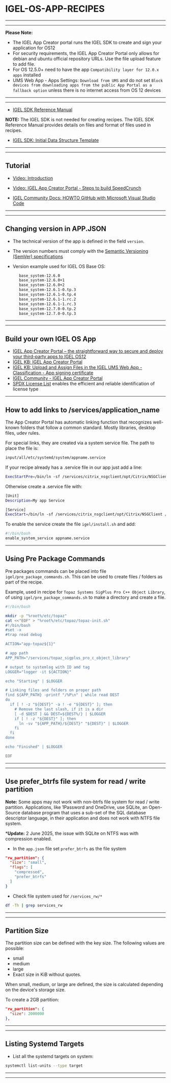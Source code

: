 # IGEL-OS-APP-RECIPES

-----

-----

**Please Note:** 

- The IGEL App Creator portal runs the IGEL SDK to create and sign your application for OS12
- For security requirements, the IGEL App Creator Portal only allows for debian and ubuntu official repository URLs. Use the file upload feature to add file.
- For OS 12.5.0+ need to have the app `Compatibility layer for 12.0.x apps` installed
- UMS Web App - Apps Settings: `Download from UMS` and do not set `Block devices from downloading apps from the public App Portal as a fallback option` unless there is no internet access from OS 12 devices

-----

-----

- [IGEL SDK Reference Manual](utils/IGEL-SDK-Reference-Manual.pdf)

**NOTE:**  The IGEL SDK is not needed for creating recipes. The IGEL SDK Reference Manual provides details on files and format of files used in recipes.

- <a href="utils/igelpkg-new-template-1.0.0.zip" download> IGEL SDK: Initial Data Structure Template</a>

-----

-----

## Tutorial

- [Video: Introduction](utils/videos/01-HOWTO-Introduction.mp4?raw=true)

- [Video: IGEL App Creator Portal - Steps to build SpeedCrunch](https://igel-community.github.io/IGEL-Docs-v02/Docs/HOWTO-Channel-Demos/#igel-app-creator-portal-steps-to-build-speedcrunch)

- [IGEL Community Docs: HOWTO GitHub with Microsoft Visual Studio Code](https://igel-community.github.io/IGEL-Docs-v02/Docs/HOWTO-GitHub-with-VS-Code/)

-----

-----

## Changing version in APP.JSON

- The technical version of the app is defined in the field `version`.

- The version numbers must comply with the [Semantic Versioning (SemVer) specifications](https://semver.org/)

- Version example used for IGEL OS Base OS:

```bash linenums="1"
      base_system-12.6.0
      base_system-12.6.0+1
      base_system-12.6.0+2
      base_system-12.6.1-0.tp.3
      base_system-12.6.1-0.tp.4
      base_system-12.6.1-1.rc.2
      base_system-12.6.1-1.rc.3
      base_system-12.7.0-0.tp.2
      base_system-12.7.0-0.tp.3
```

-----

-----

## Build your own IGEL OS App 

- [IGEL App Creator Portal – the straightforward way to secure and deploy your third-party apps to IGEL OS12](https://www.igel.com/blog/igel-app-creator-portal-the-straightforward-way-to-secure-and-deploy-your-third-party-apps-to-igel-os12/)
- [IGEL KB: IGEL App Creator Portal](https://kb.igel.com/igel-app-creator/current/igel-app-creator-portal)
- [IGEL KB: Upload and Assign Files in the IGEL UMS Web App - Classification - App signing certificate](https://kb.igel.com/en/universal-management-suite/current/upload-and-assign-files-in-the-igel-ums-web-app)
- [IGEL Community - IGEL App Creator Portal](https://igel-community.github.io/IGEL-Docs-v02/Docs/HOWTO-Add-Applications/#igel-app-creator-portal)
- [SPDX License List](https://spdx.org/licenses/) enables the efficient and reliable identification of license type

-----

## How to add links to /services/application_name

The App Creator Portal has automatic linking function that recognizes well-known folders that follow a common standard. Mostly libraries, desktop files, udev rules.

For special links, they are created via a system service file. The path to place the file is:

```bash linenums="1"
input/all/etc/systemd/system/appname.service
```

If your recipe already has a .service file in our app just add a line:

```bash linenums="1"
ExecStartPre=/bin/ln -sf /services/citrix_nsgclient/opt/Citrix/NSGClient /opt/Citrix/NSGClient
```

Otherwise create a .service file with:

```bash linenums="1"
[Unit]
Description=My app Service

[Service]
ExecStart=/bin/ln -sf /services/citrix_nsgclient/opt/Citrix/NSGClient /opt/Citrix/NSGClient
```

To enable the service create the file `igel/install.sh` and add:

```bash linenums="1"
#!/bin/bash
enable_system_service appname.service
```

-----

## Using Pre Package Commands

Pre packages commands can be placed into file `igel/pre_package_commands.sh`. This can be used to create files / folders as part of the recipe.

Example, used in recipe for `Topaz Systems SigPlus Pro C++ Object Library`, of using `igel/pre_package_commands.sh` to make a directory and create a file.

```bash linenums="1"
#!/bin/bash

mkdir -p "%root%/etc/topaz"
cat <<"EOF" > "%root%/etc/topaz/topaz-init.sh"
#!/bin/bash
#set -x
#trap read debug

ACTION="app-topaz${1}"

# app path
APP_PATH="/services/topaz_sigplus_pro_c_object_library"

# output to systemlog with ID amd tag
LOGGER="logger -it ${ACTION}"

echo "Starting" | $LOGGER

# Linking files and folders on proper path
find ${APP_PATH} -printf "/%P\n" | while read DEST
do
  if [ ! -z "${DEST}" -a ! -e "${DEST}" ]; then
    # Remove the last slash, if it is a dir
    [ -d $DEST ] && DEST=${DEST%/} | $LOGGER
    if [ ! -z "${DEST}" ]; then
      ln -sv "${APP_PATH}/${DEST}" "${DEST}" | $LOGGER
    fi
  fi
done

echo "Finished" | $LOGGER

EOF
```

-----

-----

## Use prefer_btrfs file system for read / write partition

**Note:** Some apps may not work with non-btrfs file system for read / write partition. Applications, like 1Password and OneDrive, use SQLite, an Open-Source database program that uses a sub-set of the SQL database descriptor language, in their application and does not work with NTFS file system.

***Update:** 2 June 2025, the issue with SQLite on NTFS was with compression enabled.

- In the `app.json` file set `prefer_btrfs` as the file system

```json
"rw_partition": {
  "size": "small",
  "flags": [
    "compressed",
    "prefer_btrfs"
  ]
}
```

- Check file system used for `/services_rw/*`

```bash linenums="1"
df -Th | grep services_rw
```

-----

-----

## Partition Size

The partition size can be defined with the key size. The following values are possible:

- small
- medium
- large
- Exact size in KiB without quotes.

When small, medium, or large are defined, the size is calculated depending on the device's storage size.

To create a 2GB partition:

```json linenums="1"
"rw_partition": {
  "size": 2000000
},
```

-----

-----

## Listing Systemd Targets

- List all the systemd targets on system:

```bash linenums="1"
systemctl list-units --type target
```

-----

-----
